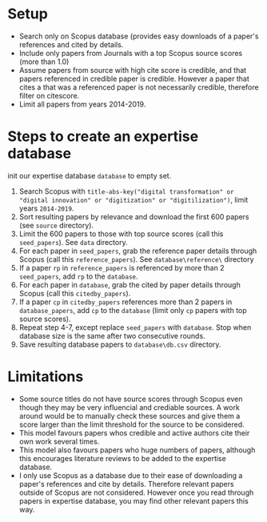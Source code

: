 # Setup
 
- Search only on Scopus database (provides easy downloads of a paper's references and cited by details.
- Include only papers from Journals with a top Scopus source scores (more than 1.0)
- Assume papers from source with high cite score is credible, and that papers referenced in credible paper is credible. However a paper that cites a that was a referenced paper is not necessarily credible, therefore filter on citescore.
- Limit all papers from years 2014-2019.

# Steps to create an expertise database

init our expertise database `database` to empty set.

1. Search Scopus with `title-abs-key("digital transformation" or "digital innovation" or "digitization" or "digitilization")`, limit years `2014-2019`.
2. Sort resulting papers by relevance and download the first 600 papers (see `source` directory).
3. Limit the 600 papers to those with top source scores (call this `seed_papers`). See `data` directory. 
4. For each paper in `seed_papers`, grab the reference paper details through Scopus (call this `reference_papers`). See `database\reference\` directory
5. If a paper `rp` in `reference_papers` is referenced by more than 2 `seed_papers`, add `rp` to the `database`.
6. For each paper in `database`, grab the cited by paper details through Scopus (call this `citedby_papers`).
7. If a paper `cp` in `citedby_papers` references more than 2 papers in `database_papers`, add `cp` to the `database` (limit only `cp` papers with top source scores).
8. Repeat step 4-7, except replace `seed_papers` with `database`. Stop when database size is the same after two consecutive rounds.
9. Save resulting database papers to `database\db.csv` directory.

# Limitations

- Some source titles do not have source scores through Scopus even though they may be very influencial and crediable sources. A work around would be to manually check these sources and give them a score larger than the limit threshold for the source to be considered.
- This model favours papers whos credible and active authors cite their own work several times.
- This model also favours papers who huge numbers of papers, although this encourages literature reviews to be added to the expertise database.
- I only use Scopus as a database due to their ease of downloading a paper's references and cite by details. Therefore relevant papers outside of Scopus are not considered. However once you read through papers in expertise database, you may find other relevant papers this way.